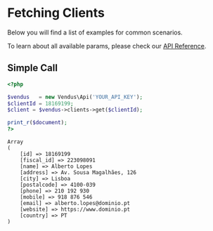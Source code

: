 # Fetching Clients

Below you will find a list of examples for common scenarios. 

To learn about all available params, please check our [API Reference](https://www.vendus.pt/ws/clients.doc).

## Simple Call

```php
<?php

$vendus   = new Vendus\Api('YOUR_API_KEY');
$clientId = 18169199;
$client = $vendus->clients->get($clientId);

print_r($document);
?>
```
```
Array
(
    [id] => 18169199
    [fiscal_id] => 223098091
    [name] => Alberto Lopes
    [address] => Av. Sousa Magalhães, 126
    [city] => Lisboa
    [postalcode] => 4100-039
    [phone] => 210 192 930
    [mobile] => 918 876 546
    [email] => alberto.lopes@dominio.pt
    [website] => https://www.dominio.pt
    [country] => PT
)
```
